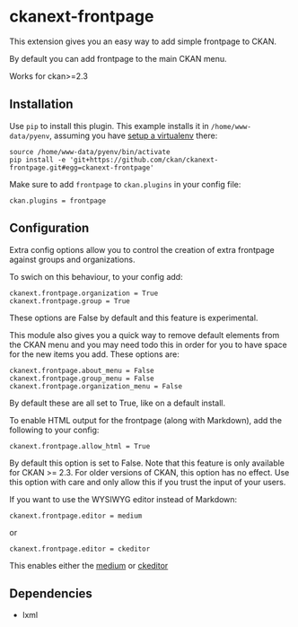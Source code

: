 ckanext-frontpage
=============

This extension gives you an easy way to add simple frontpage to CKAN.

By default you can add frontpage to the main CKAN menu.

Works for ckan>=2.3

## Installation

Use `pip` to install this plugin. This example installs it in `/home/www-data/pyenv`, assuming you have [setup a virtualenv](http://docs.ckan.org/en/latest/maintaining/installing/install-from-source.html#install-ckan-into-a-python-virtual-environment) there:

```
source /home/www-data/pyenv/bin/activate
pip install -e 'git+https://github.com/ckan/ckanext-frontpage.git#egg=ckanext-frontpage'
```

Make sure to add `frontpage` to `ckan.plugins` in your config file:

```
ckan.plugins = frontpage
```

## Configuration


Extra config options allow you to control the creation of extra frontpage against groups and organizations.

To swich on this behaviour, to your config add:

```
ckanext.frontpage.organization = True
ckanext.frontpage.group = True
```

These options are False by default and this feature is experimental.


This module also gives you a quick way to remove default elements from the CKAN menu and you may need todo this
in order for you to have space for the new items you add.  These options are:

```
ckanext.frontpage.about_menu = False
ckanext.frontpage.group_menu = False
ckanext.frontpage.organization_menu = False
```

By default these are all set to True, like on a default install.

To enable HTML output for the frontpage (along with Markdown), add the following to your config:

```
ckanext.frontpage.allow_html = True
```

By default this option is set to False. Note that this feature is only available for CKAN >= 2.3. For older versions of CKAN, this option has no effect.
Use this option with care and only allow this if you trust the input of your users.

If you want to use the WYSIWYG editor instead of Markdown:
```
ckanext.frontpage.editor = medium
```
or
```
ckanext.frontpage.editor = ckeditor
```
This enables either the [medium](https://jakiestfu.github.io/Medium.js/docs/) or [ckeditor](http://ckeditor.com/)

Dependencies
------------

* lxml

